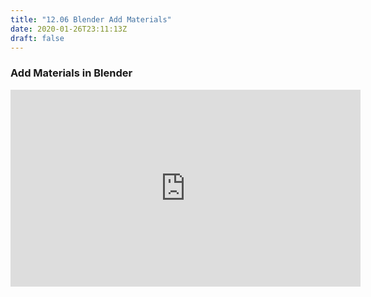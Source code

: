 ```yaml
---
title: "12.06 Blender Add Materials"
date: 2020-01-26T23:11:13Z
draft: false
---
```


<div class="video-grid">

<div class="video-card">

### Add Materials in Blender

<div class="iframe-16-9-container">
<iframe width="560" height="315" src="https://www.youtube.com/embed/MQ7ba6CoGHM" title="YouTube video player" frameborder="0" allow="accelerometer; autoplay; clipboard-write; encrypted-media; gyroscope; picture-in-picture; web-share" allowfullscreen></iframe>
</div>
</div>

</div>
